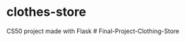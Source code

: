 # clothes-store
CS50 project made with Flask
#   F i n a l - P r o j e c t - C l o t h i n g - S t o r e  
 